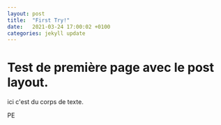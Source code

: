 ```yaml
---
layout: post
title:  "First Try!"
date:   2021-03-24 17:00:02 +0100
categories: jekyll update
---
```


# Test de première page avec le post layout.

ici c'est du corps de texte.

PE
